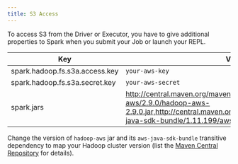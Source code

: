```yaml
---
title: S3 Access
---
```


To access S3 from the Driver or Executor, you have to give additional properties to Spark when you submit your Job or launch your REPL.

| Key                            | Value             |
| ------------------------------ | ------------------|
| spark.hadoop.fs.s3a.access.key | `your-aws-key`    |
| spark.hadoop.fs.s3a.secret.key | `your-aws-secret` |
| spark.jars                     | http://central.maven.org/maven2/org/apache/hadoop/hadoop-aws/2.9.0/hadoop-aws-2.9.0.jar,http://central.maven.org/maven2/com/amazonaws/aws-java-sdk-bundle/1.11.199/aws-java-sdk-bundle-1.11.199.jar |

Change the version of `hadoop-aws` jar and its `aws-java-sdk-bundle` transitive dependency to map your Hadoop cluster version (list the [Maven Central Repository](https://mvnrepository.com/artifact/org.apache.hadoop/hadoop-aws) for details).

